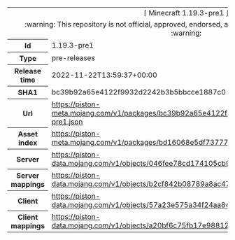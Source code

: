 <html><table>
<tr><td colspan="2" align="center"><img width="0" height="0"><br/>⌈ Minecraft 1.19.3-pre1 ⌋<br/><img width="0" height="0"></td></tr>
<tr><td colspan="2" align="center"><img width="0" height="0"><br/>
:warning: This repository is not official, approved, endorsed, associated or connected with Mojang :warning:
<br/><img width="0" height="0"></td></tr>
<tr><th>Id</th><td>1.19.3-pre1</td></tr>
<tr><th>Type</th><td>pre-releases</td></tr>
<tr><th>Release time</th><td>2022-11-22T13:59:37+00:00</td></tr>
<tr><th>SHA1</th><td>bc39b92a65e4122f9932d2242b3b5bbcce1887c0</td></tr>
<tr><th>Url</th><td><a href="https://piston-meta.mojang.com/v1/packages/bc39b92a65e4122f9932d2242b3b5bbcce1887c0/1.19.3-pre1.json">https://piston-meta.mojang.com/v1/packages/bc39b92a65e4122f9932d2242b3b5bbcce1887c0/1.19.3-pre1.json</a></td></tr>
<tr><th>Asset index</th><td><a href="https://piston-meta.mojang.com/v1/packages/bd16068e5df73777f4a10bef06e32d048a51e97f/2.json">https://piston-meta.mojang.com/v1/packages/bd16068e5df73777f4a10bef06e32d048a51e97f/2.json</a></td></tr>
<tr><th>Server</th><td><a href="https://piston-data.mojang.com/v1/objects/046fee78cd174105cb9b958a8459c0405ab19959/server.jar">https://piston-data.mojang.com/v1/objects/046fee78cd174105cb9b958a8459c0405ab19959/server.jar</a></td></tr>
<tr><th>Server mappings</th><td><a href="https://piston-data.mojang.com/v1/objects/b2cf842b08789a8ac4748969c2cec2eae48b6101/server.txt">https://piston-data.mojang.com/v1/objects/b2cf842b08789a8ac4748969c2cec2eae48b6101/server.txt</a></td></tr>
<tr><th>Client</th><td><a href="https://piston-data.mojang.com/v1/objects/57a23e575a34f24aa84f3d54fbf4ddf9940a2c24/client.jar">https://piston-data.mojang.com/v1/objects/57a23e575a34f24aa84f3d54fbf4ddf9940a2c24/client.jar</a></td></tr>
<tr><th>Client mappings</th><td><a href="https://piston-data.mojang.com/v1/objects/a20bf6c75fb17e98812e01828c0ef47bf22e1c88/client.txt">https://piston-data.mojang.com/v1/objects/a20bf6c75fb17e98812e01828c0ef47bf22e1c88/client.txt</a></td></tr>
</table></html>